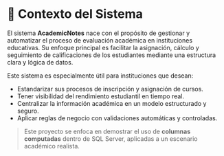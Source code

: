 # 🧭 Contexto del Sistema

El sistema **AcademicNotes** nace con el propósito de gestionar y automatizar el proceso de evaluación académica en instituciones educativas. Su enfoque principal es facilitar la asignación, cálculo y seguimiento de calificaciones de los estudiantes mediante una estructura clara y lógica de datos.

Este sistema es especialmente útil para instituciones que desean:

- Estandarizar sus procesos de inscripción y asignación de cursos.
- Tener visibilidad del rendimiento estudiantil en tiempo real.
- Centralizar la información académica en un modelo estructurado y seguro.
- Aplicar reglas de negocio con validaciones automáticas y controladas.

> Este proyecto se enfoca en demostrar el uso de **columnas computadas** dentro de SQL Server, aplicadas a un escenario académico realista.